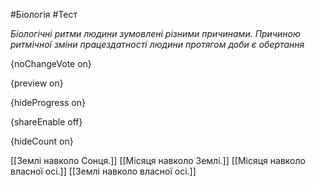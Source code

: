 #Біологія #Тест

*Біологічні ритми людини зумовлені різними причинами. Причиною ритмічної зміни працездатності людини протягом доби є обертання*

{noChangeVote on}

{preview on}

{hideProgress on}

{shareEnable off}

{hideCount on}

[[Землі навколо Сонця.]]
[[Місяця навколо Землі.]]
[[Місяця навколо власної осі.]]
[[Землі навколо власної осі.]]
